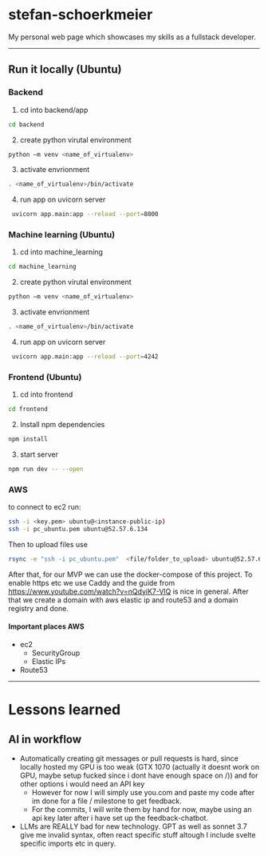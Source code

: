 # stefan-schoerkmeier
My personal web page which showcases my skills as a fullstack developer. 

---

## Run it locally (Ubuntu)
### Backend 
1. cd into backend/app 
```bash
cd backend
```
2. create python virutal environment 
```bash
python –m venv <name_of_virtualenv>
```
3. activate envrionment 
```bash
. <name_of_virtualenv>/bin/activate
```
4. run app on uvicorn server 
```bash
 uvicorn app.main:app --reload --port=8000
```

### Machine learning (Ubuntu)
1. cd into machine_learning
```bash
cd machine_learning
```
2. create python virutal environment 
```bash
python –m venv <name_of_virtualenv>
```
3. activate envrionment 
```bash
. <name_of_virtualenv>/bin/activate
```
4. run app on uvicorn server 
```bash
 uvicorn app.main:app --reload --port=4242
```

### Frontend (Ubuntu)
1. cd into frontend
```bash
cd frontend
```
2. Install npm dependencies
```bash
npm install
```
3. start server
```bash
npm run dev -- --open
```

### AWS
to connect to ec2 run:
```bash
ssh -i <key.pem> ubuntu@<instance-public-ip)
ssh -i pc_ubuntu.pem ubuntu@52.57.6.134
```
Then to upload files use
```bash
rsync -e "ssh -i pc_ubuntu.pem"  <file/folder_to_upload> ubuntu@52.57.6.134:~/<folder>
```

After that, for our MVP we can use the docker-compose of this project. To enable https etc we use Caddy and the guide from https://www.youtube.com/watch?v=nQdyiK7-VlQ is nice in general. After that we create a domain with aws elastic ip and route53 and a domain registry and done.

#### Important places AWS
- ec2
  - SecurityGroup
  - Elastic IPs
- Route53


---


# Lessons learned
## AI in workflow
- Automatically creating git messages or pull requests is hard, since locally hosted my GPU is too weak (GTX 1070 (actually it doesnt work on GPU, maybe setup fucked since i dont have enough space on /)) and for other options i would need an API key
  - However for now I will simply use you.com and paste my code after im done for a file / milestone to get feedback.
  - For the commits, I will write them by hand for now, maybe using an api key later after i have set up the feedback-chatbot.
- LLMs are REALLY bad for new technology. GPT as well as sonnet 3.7 give me invalid syntax, often react specific stuff altough I include svelte specific imports etc in query. 

